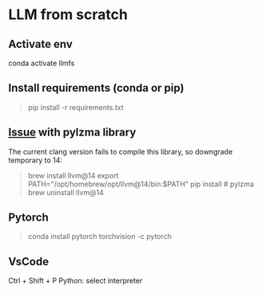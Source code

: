 # LLM from scratch

## Activate env

conda activate llmfs

## Install requirements (conda or pip)

> pip install -r requirements.txt

## [Issue](https://github.com/bkerler/edl/issues/547) with pylzma library

The current clang version fails to compile this library, so downgrade temporary to 14:

> brew install llvm@14
> export PATH="/opt/homebrew/opt/llvm@14/bin:$PATH"
> pip install # pylzma
> brew uninstall llvm@14

## Pytorch

> conda install pytorch torchvision -c pytorch

## VsCode

Ctrl + Shift + P
Python: select interpreter
